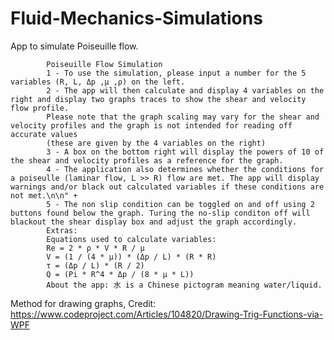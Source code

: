 # Fluid-Mechanics-Simulations

App to simulate Poiseuille flow.

            Poiseuille Flow Simulation
            1 - To use the simulation, please input a number for the 5 variables (R, L, Δp ,μ ,ρ) on the left.
            2 - The app will then calculate and display 4 variables on the right and display two graphs traces to show the shear and velocity flow profile.
            Please note that the graph scaling may vary for the shear and velocity profiles and the graph is not intended for reading off accurate values
            (these are given by the 4 variables on the right)
            3 - A box on the bottom right will display the powers of 10 of the shear and velocity profiles as a reference for the graph.
            4 - The application also determines whether the conditions for a poiseulle (laminar flow, L >> R) flow are met. The app will display warnings and/or black out calculated variables if these conditions are not met.\n\n" +
            5 - The non slip condition can be toggled on and off using 2 buttons found below the graph. Turing the no-slip conditon off will blackout the shear display box and adjust the graph accordingly. 
            Extras:
            Equations used to calculate variables:
            Re = 2 * ρ * V * R / μ
            V = (1 / (4 * μ)) * (Δp / L) * (R * R)
            τ = (Δp / L) * (R / 2)
            Q = (Pi * R^4 * Δp / (8 * μ * L))
            About the app: 水 is a Chinese pictogram meaning water/liquid.
            
Method for drawing graphs, Credit: https://www.codeproject.com/Articles/104820/Drawing-Trig-Functions-via-WPF
